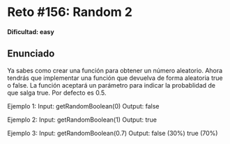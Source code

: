 # Reto #156: Random 2

#### Dificultad: easy

## Enunciado

Ya sabes como crear una función para obtener un número aleatorio. Ahora tendrás que implementar una función que devuelva de forma aleatoria true o false. La función aceptará un parámetro para indicar la probablidad de que salga true. Por defecto es 0.5.

Ejemplo 1:
Input: getRandomBoolean(0)
Output: false

Ejemplo 2:
Input: getRandomBoolean(1)
Output: true

Ejemplo 3:
Input: getRandomBoolean(0.7)
Output: false (30%) true (70%)
